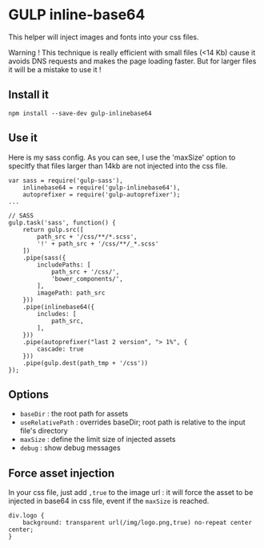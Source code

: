 GULP inline-base64
==================

This helper will inject images and fonts into your css files.

Warning ! This technique is really efficient with small files (<14 Kb) cause it avoids DNS requests and makes the page loading faster. But for larger files it will be a mistake to use it !

Install it
----------

```
npm install --save-dev gulp-inlinebase64
```

Use it
------

Here is my sass config. As you can see, I use the 'maxSize' option to specitfy that files larger than 14kb are not injected into the css file.

```
var sass = require('gulp-sass'),
	inlinebase64 = require('gulp-inlinebase64'),
	autoprefixer = require('gulp-autoprefixer');
...

// SASS
gulp.task('sass', function() {
    return gulp.src([
        path_src + '/css/**/*.scss',
        '!' + path_src + '/css/**/_*.scss'
    ])
    .pipe(sass({
        includePaths: [
            path_src + '/css/',
            'bower_components/',
        ],
        imagePath: path_src
    }))
    .pipe(inlinebase64({
        includes: [
            path_src,
        ],
    }))
    .pipe(autoprefixer("last 2 version", "> 1%", {
        cascade: true
    }))
    .pipe(gulp.dest(path_tmp + '/css'))
});
```

Options
-------
 - ``baseDir`` : the root path for assets
 - ``useRelativePath`` : overrides baseDir; root path is relative to the input file's directory
 - ``maxSize`` : define the limit size of injected assets
 - ``debug`` : show debug messages

Force asset injection
---------------------

In your css file, just add ``,true`` to the image url : it will force the asset to be injected in base64 in css file, event if the ``maxSize`` is reached.

```
div.logo {
	background: transparent url(/img/logo.png,true) no-repeat center center;
}
```
